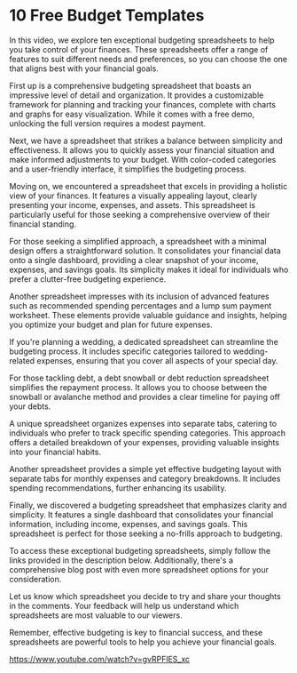 # 10 Free Budget Templates

In this video, we explore ten exceptional budgeting spreadsheets to help you take control of your finances. These spreadsheets offer a range of features to suit different needs and preferences, so you can choose the one that aligns best with your financial goals.

First up is a comprehensive budgeting spreadsheet that boasts an impressive level of detail and organization. It provides a customizable framework for planning and tracking your finances, complete with charts and graphs for easy visualization. While it comes with a free demo, unlocking the full version requires a modest payment.

Next, we have a spreadsheet that strikes a balance between simplicity and effectiveness. It allows you to quickly assess your financial situation and make informed adjustments to your budget. With color-coded categories and a user-friendly interface, it simplifies the budgeting process.

Moving on, we encountered a spreadsheet that excels in providing a holistic view of your finances. It features a visually appealing layout, clearly presenting your income, expenses, and assets. This spreadsheet is particularly useful for those seeking a comprehensive overview of their financial standing.

For those seeking a simplified approach, a spreadsheet with a minimal design offers a straightforward solution. It consolidates your financial data onto a single dashboard, providing a clear snapshot of your income, expenses, and savings goals. Its simplicity makes it ideal for individuals who prefer a clutter-free budgeting experience.

Another spreadsheet impresses with its inclusion of advanced features such as recommended spending percentages and a lump sum payment worksheet. These elements provide valuable guidance and insights, helping you optimize your budget and plan for future expenses.

If you're planning a wedding, a dedicated spreadsheet can streamline the budgeting process. It includes specific categories tailored to wedding-related expenses, ensuring that you cover all aspects of your special day.

For those tackling debt, a debt snowball or debt reduction spreadsheet simplifies the repayment process. It allows you to choose between the snowball or avalanche method and provides a clear timeline for paying off your debts.

A unique spreadsheet organizes expenses into separate tabs, catering to individuals who prefer to track specific spending categories. This approach offers a detailed breakdown of your expenses, providing valuable insights into your financial habits.

Another spreadsheet provides a simple yet effective budgeting layout with separate tabs for monthly expenses and category breakdowns. It includes spending recommendations, further enhancing its usability.

Finally, we discovered a budgeting spreadsheet that emphasizes clarity and simplicity. It features a single dashboard that consolidates your financial information, including income, expenses, and savings goals. This spreadsheet is perfect for those seeking a no-frills approach to budgeting.

To access these exceptional budgeting spreadsheets, simply follow the links provided in the description below. Additionally, there's a comprehensive blog post with even more spreadsheet options for your consideration.

Let us know which spreadsheet you decide to try and share your thoughts in the comments. Your feedback will help us understand which spreadsheets are most valuable to our viewers.

Remember, effective budgeting is key to financial success, and these spreadsheets are powerful tools to help you achieve your financial goals.

https://www.youtube.com/watch?v=gvRPFlES_xc
